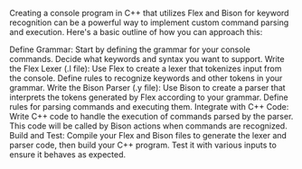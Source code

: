 Creating a console program in C++ that utilizes Flex and Bison for keyword recognition can be a powerful way to implement custom command parsing and execution. Here's a basic outline of how you can approach this:

Define Grammar: Start by defining the grammar for your console commands. Decide what keywords and syntax you want to support.
Write the Flex Lexer (.l file): Use Flex to create a lexer that tokenizes input from the console. Define rules to recognize keywords and other tokens in your grammar.
Write the Bison Parser (.y file): Use Bison to create a parser that interprets the tokens generated by Flex according to your grammar. Define rules for parsing commands and executing them.
Integrate with C++ Code: Write C++ code to handle the execution of commands parsed by the parser. This code will be called by Bison actions when commands are recognized.
Build and Test: Compile your Flex and Bison files to generate the lexer and parser code, then build your C++ program. Test it with various inputs to ensure it behaves as expected.
